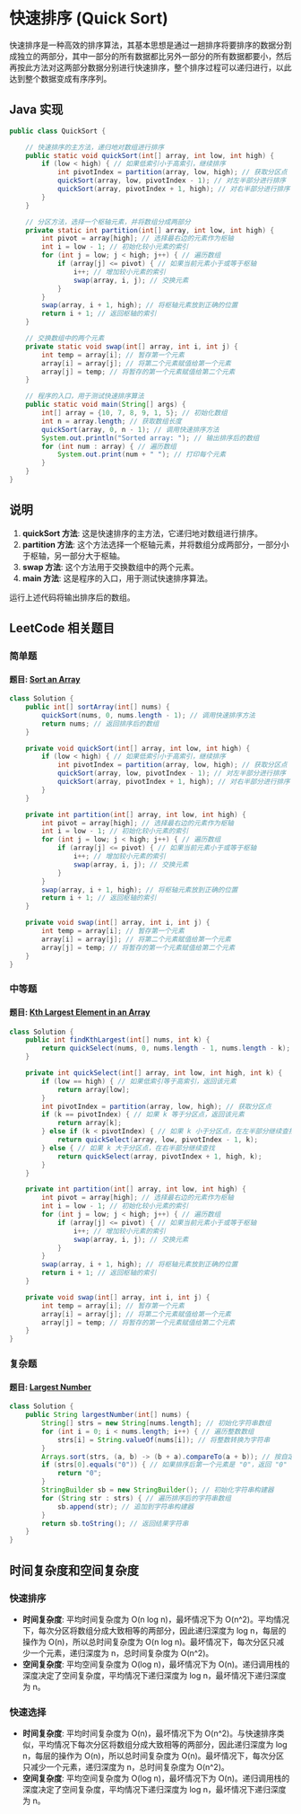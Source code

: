 # 快速排序 (Quick Sort)

快速排序是一种高效的排序算法，其基本思想是通过一趟排序将要排序的数据分割成独立的两部分，其中一部分的所有数据都比另外一部分的所有数据都要小，然后再按此方法对这两部分数据分别进行快速排序，整个排序过程可以递归进行，以此达到整个数据变成有序序列。

## Java 实现

```java
public class QuickSort {

    // 快速排序的主方法，递归地对数组进行排序
    public static void quickSort(int[] array, int low, int high) {
        if (low < high) { // 如果低索引小于高索引，继续排序
            int pivotIndex = partition(array, low, high); // 获取分区点
            quickSort(array, low, pivotIndex - 1); // 对左半部分进行排序
            quickSort(array, pivotIndex + 1, high); // 对右半部分进行排序
        }
    }

    // 分区方法，选择一个枢轴元素，并将数组分成两部分
    private static int partition(int[] array, int low, int high) {
        int pivot = array[high]; // 选择最右边的元素作为枢轴
        int i = low - 1; // 初始化较小元素的索引
        for (int j = low; j < high; j++) { // 遍历数组
            if (array[j] <= pivot) { // 如果当前元素小于或等于枢轴
                i++; // 增加较小元素的索引
                swap(array, i, j); // 交换元素
            }
        }
        swap(array, i + 1, high); // 将枢轴元素放到正确的位置
        return i + 1; // 返回枢轴的索引
    }

    // 交换数组中的两个元素
    private static void swap(int[] array, int i, int j) {
        int temp = array[i]; // 暂存第一个元素
        array[i] = array[j]; // 将第二个元素赋值给第一个元素
        array[j] = temp; // 将暂存的第一个元素赋值给第二个元素
    }

    // 程序的入口，用于测试快速排序算法
    public static void main(String[] args) {
        int[] array = {10, 7, 8, 9, 1, 5}; // 初始化数组
        int n = array.length; // 获取数组长度
        quickSort(array, 0, n - 1); // 调用快速排序方法
        System.out.println("Sorted array: "); // 输出排序后的数组
        for (int num : array) { // 遍历数组
            System.out.print(num + " "); // 打印每个元素
        }
    }
}
```

## 说明

1. **quickSort 方法**: 这是快速排序的主方法，它递归地对数组进行排序。
2. **partition 方法**: 这个方法选择一个枢轴元素，并将数组分成两部分，一部分小于枢轴，另一部分大于枢轴。
3. **swap 方法**: 这个方法用于交换数组中的两个元素。
4. **main 方法**: 这是程序的入口，用于测试快速排序算法。

运行上述代码将输出排序后的数组。
## LeetCode 相关题目

### 简单题

#### 题目: [Sort an Array](https://leetcode.com/problems/sort-an-array/)

```java
class Solution {
    public int[] sortArray(int[] nums) {
        quickSort(nums, 0, nums.length - 1); // 调用快速排序方法
        return nums; // 返回排序后的数组
    }

    private void quickSort(int[] array, int low, int high) {
        if (low < high) { // 如果低索引小于高索引，继续排序
            int pivotIndex = partition(array, low, high); // 获取分区点
            quickSort(array, low, pivotIndex - 1); // 对左半部分进行排序
            quickSort(array, pivotIndex + 1, high); // 对右半部分进行排序
        }
    }

    private int partition(int[] array, int low, int high) {
        int pivot = array[high]; // 选择最右边的元素作为枢轴
        int i = low - 1; // 初始化较小元素的索引
        for (int j = low; j < high; j++) { // 遍历数组
            if (array[j] <= pivot) { // 如果当前元素小于或等于枢轴
                i++; // 增加较小元素的索引
                swap(array, i, j); // 交换元素
            }
        }
        swap(array, i + 1, high); // 将枢轴元素放到正确的位置
        return i + 1; // 返回枢轴的索引
    }

    private void swap(int[] array, int i, int j) {
        int temp = array[i]; // 暂存第一个元素
        array[i] = array[j]; // 将第二个元素赋值给第一个元素
        array[j] = temp; // 将暂存的第一个元素赋值给第二个元素
    }
}
```

### 中等题

#### 题目: [Kth Largest Element in an Array](https://leetcode.com/problems/kth-largest-element-in-an-array/)

```java
class Solution {
    public int findKthLargest(int[] nums, int k) {
        return quickSelect(nums, 0, nums.length - 1, nums.length - k); // 调用快速选择方法
    }

    private int quickSelect(int[] array, int low, int high, int k) {
        if (low == high) { // 如果低索引等于高索引，返回该元素
            return array[low];
        }
        int pivotIndex = partition(array, low, high); // 获取分区点
        if (k == pivotIndex) { // 如果 k 等于分区点，返回该元素
            return array[k];
        } else if (k < pivotIndex) { // 如果 k 小于分区点，在左半部分继续查找
            return quickSelect(array, low, pivotIndex - 1, k);
        } else { // 如果 k 大于分区点，在右半部分继续查找
            return quickSelect(array, pivotIndex + 1, high, k);
        }
    }

    private int partition(int[] array, int low, int high) {
        int pivot = array[high]; // 选择最右边的元素作为枢轴
        int i = low - 1; // 初始化较小元素的索引
        for (int j = low; j < high; j++) { // 遍历数组
            if (array[j] <= pivot) { // 如果当前元素小于或等于枢轴
                i++; // 增加较小元素的索引
                swap(array, i, j); // 交换元素
            }
        }
        swap(array, i + 1, high); // 将枢轴元素放到正确的位置
        return i + 1; // 返回枢轴的索引
    }

    private void swap(int[] array, int i, int j) {
        int temp = array[i]; // 暂存第一个元素
        array[i] = array[j]; // 将第二个元素赋值给第一个元素
        array[j] = temp; // 将暂存的第一个元素赋值给第二个元素
    }
}
```

### 复杂题

#### 题目: [Largest Number](https://leetcode.com/problems/largest-number/)

```java
class Solution {
    public String largestNumber(int[] nums) {
        String[] strs = new String[nums.length]; // 初始化字符串数组
        for (int i = 0; i < nums.length; i++) { // 遍历整数数组
            strs[i] = String.valueOf(nums[i]); // 将整数转换为字符串
        }
        Arrays.sort(strs, (a, b) -> (b + a).compareTo(a + b)); // 按自定义规则排序
        if (strs[0].equals("0")) { // 如果排序后第一个元素是 "0"，返回 "0"
            return "0";
        }
        StringBuilder sb = new StringBuilder(); // 初始化字符串构建器
        for (String str : strs) { // 遍历排序后的字符串数组
            sb.append(str); // 追加到字符串构建器
        }
        return sb.toString(); // 返回结果字符串
    }
}
```

## 时间复杂度和空间复杂度

### 快速排序

- **时间复杂度**: 平均时间复杂度为 O(n log n)，最坏情况下为 O(n^2)。平均情况下，每次分区将数组分成大致相等的两部分，因此递归深度为 log n，每层的操作为 O(n)，所以总时间复杂度为 O(n log n)。最坏情况下，每次分区只减少一个元素，递归深度为 n，总时间复杂度为 O(n^2)。
- **空间复杂度**: 平均空间复杂度为 O(log n)，最坏情况下为 O(n)。递归调用栈的深度决定了空间复杂度，平均情况下递归深度为 log n，最坏情况下递归深度为 n。

### 快速选择

- **时间复杂度**: 平均时间复杂度为 O(n)，最坏情况下为 O(n^2)。与快速排序类似，平均情况下每次分区将数组分成大致相等的两部分，因此递归深度为 log n，每层的操作为 O(n)，所以总时间复杂度为 O(n)。最坏情况下，每次分区只减少一个元素，递归深度为 n，总时间复杂度为 O(n^2)。
- **空间复杂度**: 平均空间复杂度为 O(log n)，最坏情况下为 O(n)。递归调用栈的深度决定了空间复杂度，平均情况下递归深度为 log n，最坏情况下递归深度为 n。